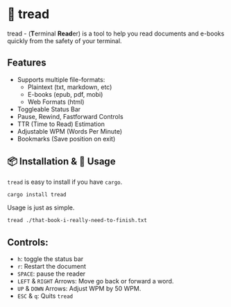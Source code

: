 # :book: tread 

tread - (**T**erminal **Read**er) is a tool to help you read documents and e-books quickly from the safety of your terminal.

## Features

- Supports multiple file-formats:
  - Plaintext (txt, markdown, etc)
  - E-books (epub, pdf, mobi)
  - Web Formats (html)
- Toggleable Status Bar
- Pause, Rewind, Fastforward Controls
- TTR (Time to Read) Estimation
- Adjustable WPM (Words Per Minute)
- Bookmarks (Save position on exit)

## :package: Installation & :hammer: Usage

`tread` is easy to install if you have `cargo`.

```bash
cargo install tread
```

Usage is just as simple.

```bash
tread ./that-book-i-really-need-to-finish.txt
```

## Controls:

- `h`: toggle the status bar
- `r`: Restart the document
- `SPACE`: pause the reader
- `LEFT` & `RIGHT` Arrows: Move go back or forward a word.
- `UP` & `DOWN` Arrows: Adjust WPM by 50 WPM.
- `ESC` & `q`: Quits `tread`
